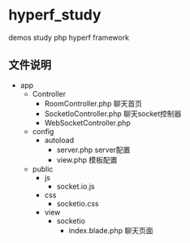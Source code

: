 # hyperf_study
demos study php hyperf framework



## 文件说明

- app
   - Controller
     - RoomController.php        聊天首页
     - SocketIoController.php    聊天socket控制器
     - WebSocketController.php   
   - config
     - autoload
        - server.php             server配置
        - view.php               模板配置
   - public
     - js
        - socket.io.js
     - css
        - socketio.css
     - view 
        - socketio
            - index.blade.php    聊天页面
   